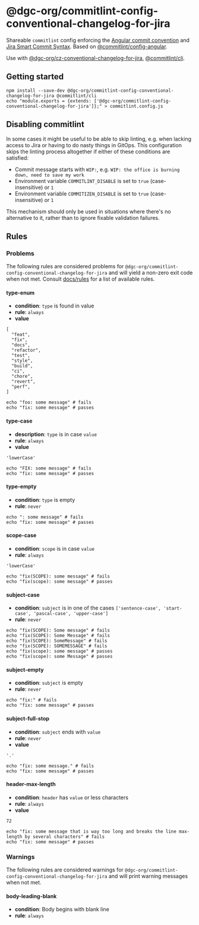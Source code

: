 # @dgc-org/commitlint-config-conventional-changelog-for-jira

Shareable `commitlint` config enforcing the [Angular commit convention](https://github.com/angular/angular/blob/master/CONTRIBUTING.md#commit) and [Jira Smart Commit Syntax](https://support.atlassian.com/jira-software-cloud/docs/process-issues-with-smart-commits/). Based on [@commitlint/config-angular](https://github.com/conventional-changelog/commitlint/tree/master/%40commitlint/config-angular#commitlintconfig-angular).

Use with [@dgc-org/cz-conventional-changelog-for-jira](https://www.npmjs.com/package/@dgc-org/cz-conventional-changelog-for-jira), [@commitlint/cli](https://www.npmjs.com/package/@commitlint/cli).

## Getting started

```shell_session
npm install --save-dev @dgc-org/commitlint-config-conventional-changelog-for-jira @commitlint/cli
echo "module.exports = {extends: ['@dgc-org/commitlint-config-conventional-changelog-for-jira']};" > commitlint.config.js
```

## Disabling commitlint

In some cases it might be useful to be able to skip linting, e.g. when lacking access to Jira or having to do nasty things in GitOps. This configuration skips the linting process altogether if either of these conditions are satisfied:

- Commit message starts with `WIP:`, e.g. `WIP: the office is burning down, need to save my work`
- Environment variable `COMMITLINT_DISABLE` is set to `true` (case-insensitive) or `1`
- Environment variable `COMMITIZEN_DISABLE` is set to `true` (case-insensitive) or `1`

This mechanism should only be used in situations where there's no alternative to it, rather than to ignore fixable validation failures.

## Rules

### Problems

The following rules are considered problems for `@dgc-org/commitlint-config-conventional-changelog-for-jira` and will yield a non-zero exit code when not met.
Consult [docs/rules](https://conventional-changelog.github.io/commitlint/#/reference-rules) for a list of available rules.

#### type-enum

- **condition**: `type` is found in value
- **rule**: `always`
- **value**

```shell_session
[
  "feat",
  "fix",
  "docs",
  "refactor",
  "test",
  "style",
  "build",
  "ci",
  "chore",
  "revert",
  "perf",
]
```

```shell_session
echo "foo: some message" # fails
echo "fix: some message" # passes
```

#### type-case

- **description**: `type` is in case `value`
- **rule**: `always`
- **value**

```shell_session
'lowerCase'
```

```shell_session
echo "FIX: some message" # fails
echo "fix: some message" # passes
```

#### type-empty

- **condition**: `type` is empty
- **rule**: `never`

```shell_session
echo ": some message" # fails
echo "fix: some message" # passes
```

#### scope-case

- **condition**: `scope` is in case `value`
- **rule**: `always`

```shell_session
'lowerCase'
```

```shell_session
echo "fix(SCOPE): some message" # fails
echo "fix(scope): some message" # passes
```

#### subject-case

- **condition**: `subject` is in one of the cases `['sentence-case', 'start-case', 'pascal-case', 'upper-case']`
- **rule**: `never`

```shell_session
echo "fix(SCOPE): Some message" # fails
echo "fix(SCOPE): Some Message" # fails
echo "fix(SCOPE): SomeMessage" # fails
echo "fix(SCOPE): SOMEMESSAGE" # fails
echo "fix(scope): some message" # passes
echo "fix(scope): some Message" # passes
```

#### subject-empty

- **condition**: `subject` is empty
- **rule**: `never`

```shell_session
echo "fix:" # fails
echo "fix: some message" # passes
```

#### subject-full-stop

- **condition**: `subject` ends with `value`
- **rule**: `never`
- **value**

```shell_session
'.'
```

```shell_session
echo "fix: some message." # fails
echo "fix: some message" # passes
```

#### header-max-length

- **condition**: `header` has `value` or less characters
- **rule**: `always`
- **value**

```shell_session
72
```

```shell_session
echo "fix: some message that is way too long and breaks the line max-length by several characters" # fails
echo "fix: some message" # passes
```

### Warnings

The following rules are considered warnings for `@dgc-org/commitlint-config-conventional-changelog-for-jira` and will print warning messages when not met.

#### body-leading-blank

- **condition**: Body begins with blank line
- **rule**: `always`

